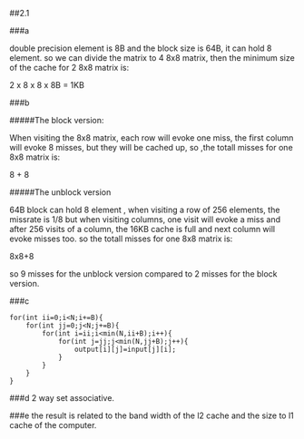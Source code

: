 ##2.1

###a

double precision element is 8B and the block size is 64B, it can hold 8 element.
so we can divide the matrix to 4 8x8 matrix, then the minimum size of the cache for 2 8x8 matrix is:

2 x 8 x 8 x 8B = 1KB

###b

#####The block version:

When visiting the 8x8 matrix, each row will evoke one miss, the first column will evoke 8 misses,
but they will be cached up, so ,the totall misses for one 8x8 matrix is:

8 + 8

#####The unblock version

64B block can hold 8 element , when visiting a row of 256 elements, the missrate is 1/8
but when visiting columns, one visit will evoke a miss and after 256 visits of a column,
the 16KB cache is full and next column will evoke misses too.
so the totall misses for one 8x8 matrix is:

8x8+8

so 9 misses for the unblock version compared to 2 misses for the block version.

###c

```
for(int ii=0;i<N;i+=B){
	for(int jj=0;j<N;j+=B){
		for(int i=ii;i<min(N,ii+B);i++){
			for(int j=jj;j<min(N,jj+B);j++){
				output[i][j]=input[j][i];
			}
		}
	}
}
```

###d
2 way set associative.

###e
the result is related to the band width of the l2 cache and the size to l1 cache of the computer.

